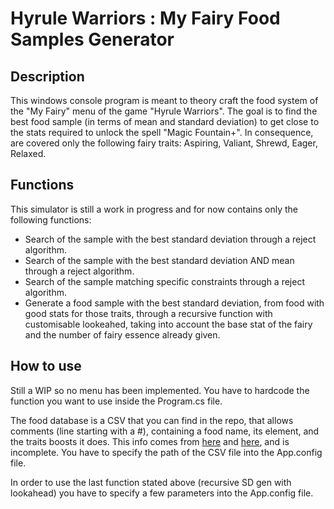 # Hyrule Warriors : My Fairy Food Samples Generator

## Description
This windows console program is meant to theory craft the food system of the "My Fairy" menu of the game "Hyrule Warriors". 
The goal is to find the best food sample (in terms of mean and standard deviation) to get close to the stats required to unlock the spell "Magic Fountain+".
In consequence, are covered only the following fairy traits: Aspiring, Valiant, Shrewd, Eager, Relaxed.

## Functions
This simulator is still a work in progress and for now contains only the following functions:
* Search of the sample with the best standard deviation through a reject algorithm.
* Search of the sample with the best standard deviation AND mean through a reject algorithm.
* Search of the sample matching specific constraints through a reject algorithm.
* Generate a food sample with the best standard deviation, from food with good stats for those traits, through a recursive function with customisable lookeahed, taking into account the base stat of the fairy and the number of fairy essence already given.

## How to use
Still a WIP so no menu has been implemented. You have to hardcode the function you want to use inside the Program.cs file. 

The food database is a CSV that you can find in the repo, that allows comments (line starting with a #), containing a food name, its element, and the traits boosts it does. This info comes from [here](https://www.puissance-zelda.com/17-Hyrule_Warriors/astuces/191-La-Cantine#ravive) and [here](https://zelda.gamepedia.com/My_Fairy), and is incomplete. You have to specify the path of the CSV file into the App.config file. 

In order to use the last function stated above (recursive SD gen with lookahead) you have to specify a few parameters into the App.config file.